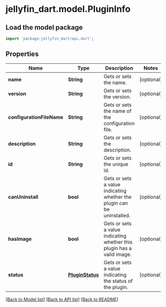 # jellyfin_dart.model.PluginInfo

## Load the model package
```dart
import 'package:jellyfin_dart/api.dart';
```

## Properties
Name | Type | Description | Notes
------------ | ------------- | ------------- | -------------
**name** | **String** | Gets or sets the name. | [optional] 
**version** | **String** | Gets or sets the version. | [optional] 
**configurationFileName** | **String** | Gets or sets the name of the configuration file. | [optional] 
**description** | **String** | Gets or sets the description. | [optional] 
**id** | **String** | Gets or sets the unique id. | [optional] 
**canUninstall** | **bool** | Gets or sets a value indicating whether the plugin can be uninstalled. | [optional] 
**hasImage** | **bool** | Gets or sets a value indicating whether this plugin has a valid image. | [optional] 
**status** | [**PluginStatus**](PluginStatus.md) | Gets or sets a value indicating the status of the plugin. | [optional] 

[[Back to Model list]](../README.md#documentation-for-models) [[Back to API list]](../README.md#documentation-for-api-endpoints) [[Back to README]](../README.md)


